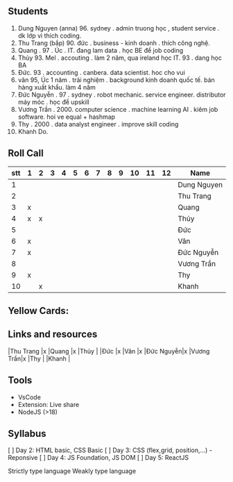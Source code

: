 ## Students
1. Dung Nguyen (anna) 96. sydney . admin truong học , student service . dk lớp vì thích coding.
2. Thu Trang (bắp) 90. đức . business - kinh doanh . thích công nghệ. 
3. Quang . 97 . Úc . IT. đang lam data . học BE để job coding
4. Thủy 93. Mel . accouting . làm 2 năm, qua ireland học IT. 93 . dang học BA
5. Đức. 93 . accounting . canbera. data scientist. hoc cho vui
6. vân 95, Úc 1 năm . trải nghiệm . background kinh doanh quốc tế. bán hàng xuất khẩu. làm 4 năm 
7. Đức Nguyễn . 97 . sydney . robot mechanic. service engineer. distributor máy móc . học để upskill
8. Vương Trần . 2000. computer science . machine learning AI . kiêm job software. hoi ve equal + hashmap
9. Thy . 2000 . data analyst engineer . improve skill coding
9. Khanh Do.

## Roll Call
| stt | 1 | 2 | 3 | 4 | 5 | 6 | 7 | 8 | 9 | 10 | 11 | 12 | Name |
|---|---|---|---|---|---|---|---|---|---|---|---|---|---|
|1|   |   |   |   |   |   |   |   |   |   |   |   |Dung Nguyen   |
|2|   |   |   |   |   |   |   |   |   |   |   |   |Thu Trang |
|3| x |   |   |   |   |   |   |   |   |   |   |   |Quang |
|4| x | x |   |   |   |   |   |   |   |   |   |   |Thủy  |
|5|   |   |   |   |   |   |   |   |   |   |   |   |Đức   |
|6| x |   |   |   |   |   |   |   |   |   |   |   |Vân   |
|7| x |   |   |   |   |   |   |   |   |   |   |   |Đức Nguyễn|
|8|   |  |   |   |   |   |   |   |   |   |   |   |Vương Trần|
|9| x |   |   |   |   |   |   |   |   |   |   |   |Thy   |
|10|  | x |   |   |   |   |   |   |   |   |   |   |Khanh   |

## Yellow Cards:

## Links and resources
|Thu Trang |x
|Quang |x
|Thủy  |
|Đức   |x
|Vân   |x
|Đức Nguyễn|x
|Vương Trần|x
|Thy   |
|Khanh   |

## Tools
- VsCode
- Extension: Live share
- NodeJS (>18)


## Syllabus

[ ] Day 2: HTML basic, CSS Basic
[ ] Day 3: CSS (flex,grid, position,...) - Reponsive
[ ] Day 4: JS Foundation, JS DOM
[ ] Day 5: ReactJS
 
Strictly type language
Weakly type language